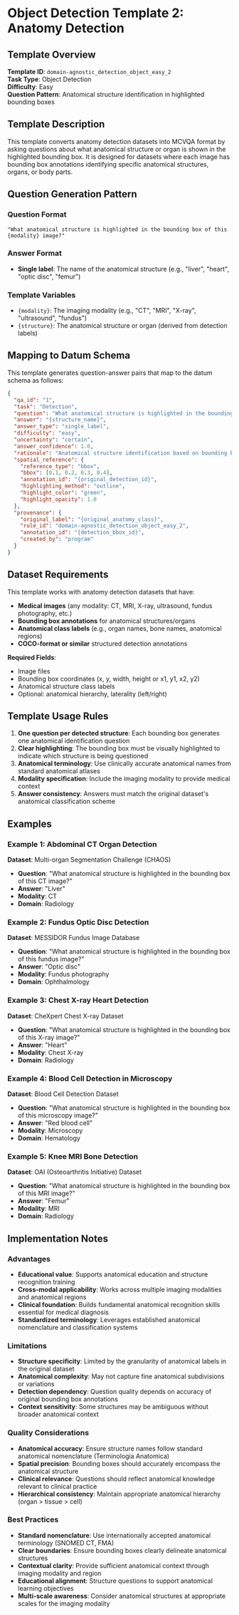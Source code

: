 # Object Detection Template 2: Anatomy Detection

## Template Overview

**Template ID**: `domain-agnostic_detection_object_easy_2`  
**Task Type**: Object Detection  
**Difficulty**: Easy  
**Question Pattern**: Anatomical structure identification in highlighted bounding boxes  

## Template Description

This template converts anatomy detection datasets into MCVQA format by asking questions about what anatomical structure or organ is shown in the highlighted bounding box. It is designed for datasets where each image has bounding box annotations identifying specific anatomical structures, organs, or body parts.

## Question Generation Pattern

### Question Format
```
"What anatomical structure is highlighted in the bounding box of this {modality} image?"
```

### Answer Format
- **Single label**: The name of the anatomical structure (e.g., "liver", "heart", "optic disc", "femur")

### Template Variables
- `{modality}`: The imaging modality (e.g., "CT", "MRI", "X-ray", "ultrasound", "fundus")
- `{structure}`: The anatomical structure or organ (derived from detection labels)

## Mapping to Datum Schema

This template generates question-answer pairs that map to the datum schema as follows:

```json
{
  "qa_id": "1",
  "task": "Detection",
  "question": "What anatomical structure is highlighted in the bounding box of this {modality} image?",
  "answer": "{structure_name}",
  "answer_type": "single_label",
  "difficulty": "easy",
  "uncertainty": "certain",
  "answer_confidence": 1.0,
  "rationale": "Anatomical structure identification based on bounding box detection annotation",
  "spatial_reference": {
    "reference_type": "bbox",
    "bbox": [0.1, 0.2, 0.3, 0.4],
    "annotation_id": "{original_detection_id}",
    "highlighting_method": "outline",
    "highlight_color": "green",
    "highlight_opacity": 1.0
  },
  "provenance": {
    "original_label": "{original_anatomy_class}",
    "rule_id": "domain-agnostic_detection_object_easy_2",
    "annotation_id": "{detection_bbox_id}",
    "created_by": "program"
  }
}
```

## Dataset Requirements

This template works with anatomy detection datasets that have:

- **Medical images** (any modality: CT, MRI, X-ray, ultrasound, fundus photography, etc.)
- **Bounding box annotations** for anatomical structures/organs
- **Anatomical class labels** (e.g., organ names, bone names, anatomical regions)
- **COCO-format or similar** structured detection annotations

**Required Fields**:
- Image files
- Bounding box coordinates (x, y, width, height or x1, y1, x2, y2)
- Anatomical structure class labels
- Optional: anatomical hierarchy, laterality (left/right)

## Template Usage Rules

1. **One question per detected structure**: Each bounding box generates one anatomical identification question
2. **Clear highlighting**: The bounding box must be visually highlighted to indicate which structure is being questioned
3. **Anatomical terminology**: Use clinically accurate anatomical names from standard anatomical atlases
4. **Modality specification**: Include the imaging modality to provide medical context
5. **Answer consistency**: Answers must match the original dataset's anatomical classification scheme

## Examples

### Example 1: Abdominal CT Organ Detection
**Dataset**: Multi-organ Segmentation Challenge (CHAOS)
- **Question**: "What anatomical structure is highlighted in the bounding box of this CT image?"
- **Answer**: "Liver"
- **Modality**: CT
- **Domain**: Radiology

### Example 2: Fundus Optic Disc Detection  
**Dataset**: MESSIDOR Fundus Image Database
- **Question**: "What anatomical structure is highlighted in the bounding box of this fundus image?"
- **Answer**: "Optic disc"
- **Modality**: Fundus photography
- **Domain**: Ophthalmology

### Example 3: Chest X-ray Heart Detection
**Dataset**: CheXpert Chest X-ray Dataset
- **Question**: "What anatomical structure is highlighted in the bounding box of this X-ray image?"
- **Answer**: "Heart"
- **Modality**: Chest X-ray
- **Domain**: Radiology

### Example 4: Blood Cell Detection in Microscopy
**Dataset**: Blood Cell Detection Dataset
- **Question**: "What anatomical structure is highlighted in the bounding box of this microscopy image?"
- **Answer**: "Red blood cell"
- **Modality**: Microscopy
- **Domain**: Hematology

### Example 5: Knee MRI Bone Detection
**Dataset**: OAI (Osteoarthritis Initiative) Dataset
- **Question**: "What anatomical structure is highlighted in the bounding box of this MRI image?"
- **Answer**: "Femur"
- **Modality**: MRI
- **Domain**: Radiology

## Implementation Notes

### Advantages
- **Educational value**: Supports anatomical education and structure recognition training
- **Cross-modal applicability**: Works across multiple imaging modalities and anatomical regions
- **Clinical foundation**: Builds fundamental anatomical recognition skills essential for medical diagnosis
- **Standardized terminology**: Leverages established anatomical nomenclature and classification systems

### Limitations
- **Structure specificity**: Limited by the granularity of anatomical labels in the original dataset
- **Anatomical complexity**: May not capture fine anatomical subdivisions or variations
- **Detection dependency**: Question quality depends on accuracy of original bounding box annotations
- **Context sensitivity**: Some structures may be ambiguous without broader anatomical context

### Quality Considerations
- **Anatomical accuracy**: Ensure structure names follow standard anatomical nomenclature (Terminologia Anatomica)
- **Spatial precision**: Bounding boxes should accurately encompass the anatomical structure
- **Clinical relevance**: Questions should reflect anatomical knowledge relevant to clinical practice
- **Hierarchical consistency**: Maintain appropriate anatomical hierarchy (organ > tissue > cell)

### Best Practices
- **Standard nomenclature**: Use internationally accepted anatomical terminology (SNOMED CT, FMA)
- **Clear boundaries**: Ensure bounding boxes clearly delineate anatomical structures
- **Contextual clarity**: Provide sufficient anatomical context through imaging modality and region
- **Educational alignment**: Structure questions to support anatomical learning objectives
- **Multi-scale awareness**: Consider anatomical structures at appropriate scales for the imaging modality
